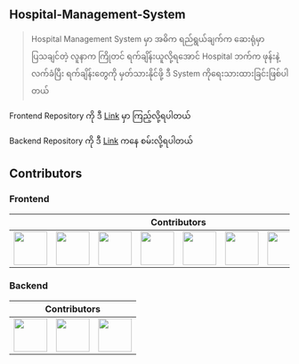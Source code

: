 ## Hospital-Management-System

> Hospital Management System မှာ အဓိက ရည်ရွယ်ချက်က ဆေးရုံမှာပြသ‌ချင်တဲ့ လူနာက ကြိုတင် ရက်ချိန်းယူလို့ရအောင် Hospital ဘက်က ဖုန်းနဲ့ လက်ခံပြီး ရက်ချိန်းတွေကို မှတ်သားနိုင်ဖို့ ဒီ System ကိုရေးသားထားခြင်းဖြစ်ပါတယ်

Frontend Repository ကို ဒီ [Link](https://github.com/sannlynnhtun-coding/hospital_management_system_frontend) မှာ ကြည့်လို့ရပါတယ်


Backend Repository ကို ဒီ [Link](https://github.com/sannlynnhtun-coding/hospital_management_system_backend) ကနေ စမ်းလို့ရပါတယ်


## Contributors

### Frontend
<table>
 <thead>
  <tr>
   <th colspan="12">Contributors</th>
  </tr>
 </thead>
    <tbody>
        <tr>
            <td><a href="https://github.com/Aung-myat-min"><img src="https://github.com/Aung-myat-min.png" width="60px;"/></a></td>
            <td><a href="https://github.com/Kha-10"><img src="https://github.com/Kha-10.png" width="60px;"/></a></td>
            <td><a href="https://github.com/Arkar08"><img src="https://github.com/Arkar08.png" width="60px;"/></a></td>
            <td><a href="https://github.com/CraziiIvan"><img src="https://github.com/CraziiIvan.png" width="60px;"/></a></td>
           <td><a href="https://github.com/htooa2014"><img src="https://github.com/htooa2014.png" width="60px;"/></a></td>
           <td><a href="https://github.com/mr-kmh"><img src="https://github.com/mr-kmh.png" width="60px;"/></a></td>
          <td><a href="https://github.com/htetahyan"><img src="https://github.com/htetahyan.png" width="60px;"/></a></td>
           <td><a href="https://github.com/Kaung-Myat-Hun"><img src="https://github.com/Kaung-Myat-Hun.png" width="60px;"/></a></td>
        </tr>
    </tbody>
</table>

### Backend
<table>
 <thead>
  <tr>
   <th colspan="12">Contributors</th>
  </tr>
 </thead>
    <tbody>
        <tr>
           <td><a href="https://github.com/mr-kmh"><img src="https://github.com/mr-kmh.png" width="60px;"/></a></td>
           <td><a href="https://github.com/GerVaf"><img src="https://github.com/GerVaf.png" width="60px;"/></a></td>
           <td><a href="https://github.com/Kaung-Myat-Hun"><img src="https://github.com/Kaung-Myat-Hun.png" width="60px;"/></a></td>
        </tr>
    </tbody>
</table>
